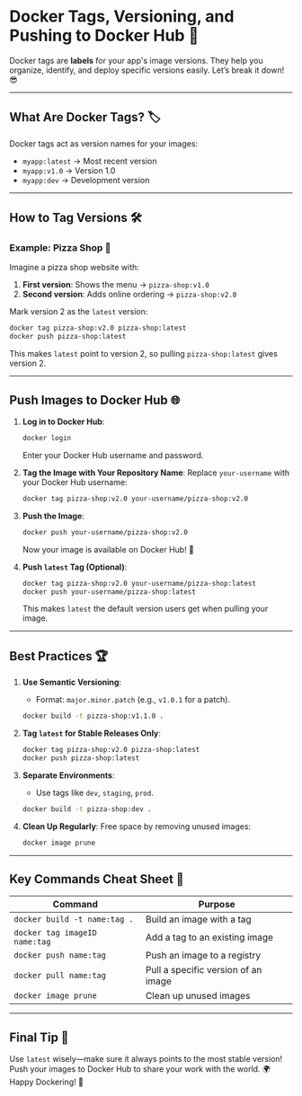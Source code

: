 # Docker Tags, Versioning, and Pushing to Docker Hub 🚀

Docker tags are **labels** for your app's image versions. They help you organize, identify, and deploy specific versions easily. Let’s break it down! 😎

---

## What Are Docker Tags? 🏷️

Docker tags act as version names for your images:
- `myapp:latest` → Most recent version
- `myapp:v1.0` → Version 1.0
- `myapp:dev` → Development version

---

## How to Tag Versions 🛠️

### Example: Pizza Shop 🍕
Imagine a pizza shop website with:
1. **First version**: Shows the menu → `pizza-shop:v1.0`
2. **Second version**: Adds online ordering → `pizza-shop:v2.0`

Mark version 2 as the `latest` version:
```bash
docker tag pizza-shop:v2.0 pizza-shop:latest
docker push pizza-shop:latest
```
This makes `latest` point to version 2, so pulling `pizza-shop:latest` gives version 2.

---

## Push Images to Docker Hub 🌐

1. **Log in to Docker Hub**:
   ```bash
   docker login
   ```
   Enter your Docker Hub username and password.

2. **Tag the Image with Your Repository Name**:
   Replace `your-username` with your Docker Hub username:
   ```bash
   docker tag pizza-shop:v2.0 your-username/pizza-shop:v2.0
   ```

3. **Push the Image**:
   ```bash
   docker push your-username/pizza-shop:v2.0
   ```
   Now your image is available on Docker Hub! 🎉

4. **Push `latest` Tag (Optional)**:
   ```bash
   docker tag pizza-shop:v2.0 your-username/pizza-shop:latest
   docker push your-username/pizza-shop:latest
   ```
   This makes `latest` the default version users get when pulling your image.

---

## Best Practices 🏆

1. **Use Semantic Versioning**: 
   - Format: `major.minor.patch` (e.g., `v1.0.1` for a patch).
   ```bash
   docker build -t pizza-shop:v1.1.0 .
   ```

2. **Tag `latest` for Stable Releases Only**:
   ```bash
   docker tag pizza-shop:v2.0 pizza-shop:latest
   docker push pizza-shop:latest
   ```

3. **Separate Environments**:
   - Use tags like `dev`, `staging`, `prod`.
   ```bash
   docker build -t pizza-shop:dev .
   ```

4. **Clean Up Regularly**: Free space by removing unused images:
   ```bash
   docker image prune
   ```

---

## Key Commands Cheat Sheet 📝

| Command                              | Purpose                           |
|--------------------------------------|-----------------------------------|
| `docker build -t name:tag .`         | Build an image with a tag         |
| `docker tag imageID name:tag`        | Add a tag to an existing image    |
| `docker push name:tag`               | Push an image to a registry       |
| `docker pull name:tag`               | Pull a specific version of an image |
| `docker image prune`                 | Clean up unused images            |

---

## Final Tip 🌟

Use `latest` wisely—make sure it always points to the most stable version! Push your images to Docker Hub to share your work with the world. 🌍 Happy Dockering! 🐳
